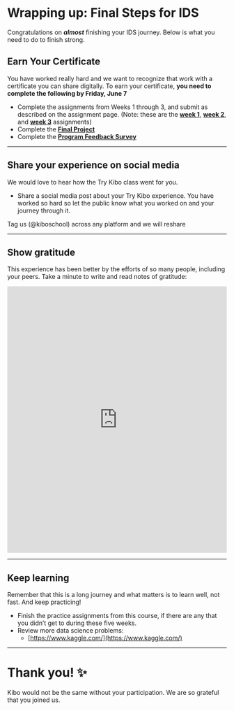 # Wrapping up: Final Steps for IDS
Congratulations on **_almost_** finishing your IDS journey. Below is what you need to do to finish strong.

## Earn Your Certificate
You have worked really hard and we want to recognize that work with a certificate you can share digitally. To earn your certificate, **you need to complete the following by Friday, June 7**


- Complete the assignments from Weeks 1 through 3, and submit as described on the assignment page. (Note: these are the **[week 1](https://lms.kibo.school/course/tkids_tk12/week_1_intro_to_data_science/project_intro_to_ds)**, **[week 2](https://lms.kibo.school/course/tkids_tk12/week_2_databases_and_sql/project_databases_and_sql)**, and **[week 3](https://lms.kibo.school/course/tkids_tk12/week_3_data_visualization_and_insight/project_data_visualization)** assignments)
- Complete the **[Final Project](https://lms.kibo.school/course/tkid_tk11/week_5_final_project/final_project_instructions)**
- Complete the <a href="https://forms.gle/isYViW5P9e8W8yXk8" target="_blank">**Program Feedback Survey**</a>


---

<!-- ## Study computer science at Kibo in 2024

![Mar 2023 Degree Promo - Twitter (1)](/images/1.png)

From software engineering and product management to data science and academia, your professional options with computer science are virtually limitless. 

If you would like to build a career of impact as a world-class technologist at Kibo, learn more and indicate your interest here <a href="https://kibo.school/degree/" target="_blank">here </a>

Application opens in 2024! -->


## Share your experience on social media

We would love to hear how the Try Kibo class went for you. 

- Share a social media post about your Try Kibo experience. You have worked so hard so let the public know what you worked on and your journey through it.

Tag us (@kiboschool) across any platform and we will reshare 

---

## Show gratitude

This experience has been better by the efforts of so many people, including your peers. Take a minute to write and read notes of gratitude:

<div style="border:1px solid rgba(0,0,0,0.1);border-radius:2px;box-sizing:border-box;overflow:hidden;position:relative;width:100%;background:#F4F4F4"><iframe src="https://padlet.com/embed/h6r23ofq09mj4e0g" frameborder="0" allow="camera;microphone;geolocation" style="width:100%;height:608px;display:block;padding:0;margin:0"></iframe></div>

---

## Keep learning

Remember that this is a long journey and what matters is to learn well, not fast. And keep practicing!

- Finish the practice assignments from this course, if there are any that you didn’t get to during these five weeks.
- Review more data science problems:
  - [https://www.kaggle.com/](https://www.kaggle.com/)

---

# **Thank you! ✨**

Kibo would not be the same without your participation. We are so grateful that you joined us.

